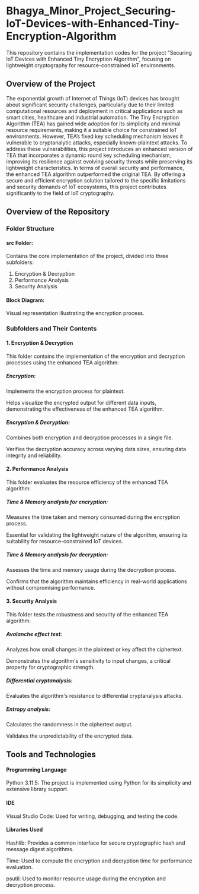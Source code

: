 # Bhagya_Minor_Project_Securing-IoT-Devices-with-Enhanced-Tiny-Encryption-Algorithm
This repository contains the implementation codes for the project "Securing IoT Devices with Enhanced Tiny Encryption Algorithm", focusing on lightweight cryptography for resource-constrained IoT environments.
## Overview of the Project
The exponential growth of Internet of Things (IoT) devices has brought about significant security challenges, particularly due to their limited computational resources and deployment in critical applications such as smart cities, healthcare and industrial automation.  The Tiny Encryption Algorithm (TEA) has gained wide adoption for its simplicity and minimal resource requirements, making it a suitable choice for constrained IoT environments. However, TEA’s fixed key scheduling mechanism leaves it vulnerable to cryptanalytic attacks, especially known-plaintext attacks. To address these vulnerabilities, this project introduces an enhanced version of TEA that incorporates a dynamic round key scheduling mechanism, improving its resilience against evolving security threats while preserving its lightweight characteristics. In terms of overall security and performance, the enhanced TEA algorithm outperformed the original TEA. By offering a secure and efficient encryption solution tailored to the specific limitations and security demands of IoT ecosystems, this project contributes significantly to the field of IoT cryptography.
## Overview of the Repository
### Folder Structure
#### src Folder:
Contains the core implementation of the project, divided into three subfolders:
1. Encryption & Decryption
2. Performance Analysis
3. Security Analysis
#### Block Diagram:
Visual representation illustrating the encryption process.

### Subfolders and Their Contents
#### 1. Encryption & Decryption
This folder contains the implementation of the encryption and decryption processes using the enhanced TEA algorithm:
##### Encryption:
Implements the encryption process for plaintext.

Helps visualize the encrypted output for different data inputs, demonstrating the effectiveness of the enhanced TEA algorithm.
##### Encryption & Decryption:
Combines both encryption and decryption processes in a single file.

Verifies the decryption accuracy across varying data sizes, ensuring data integrity and reliability.
#### 2. Performance Analysis
This folder evaluates the resource efficiency of the enhanced TEA algorithm:
##### Time & Memory analysis for encryption:
Measures the time taken and memory consumed during the encryption process.

Essential for validating the lightweight nature of the algorithm, ensuring its suitability for resource-constrained IoT devices.
##### Time & Memory analysis for decryption:
Assesses the time and memory usage during the decryption process.

Confirms that the algorithm maintains efficiency in real-world applications without compromising performance.
#### 3. Security Analysis
This folder tests the robustness and security of the enhanced TEA algorithm:
##### Avalanche effect test:
Analyzes how small changes in the plaintext or key affect the ciphertext.

Demonstrates the algorithm's sensitivity to input changes, a critical property for cryptographic strength.
##### Differential cryptanalysis:
Evaluates the algorithm's resistance to differential cryptanalysis attacks.
##### Entropy analysis:
Calculates the randomness in the ciphertext output.

Validates the unpredictability of the encrypted data.
## Tools and Technologies
#### Programming Language
Python 3.11.5: The project is implemented using Python for its simplicity and extensive library support.
#### IDE
Visual Studio Code: Used for writing, debugging, and testing the code.
#### Libraries Used
Hashlib: Provides a common interface for secure cryptographic hash and message digest algorithms.

Time: Used to compute the encryption and decryption time for performance evaluation.

psutil: Used to monitor resource usage during the encryption and decryption process.
